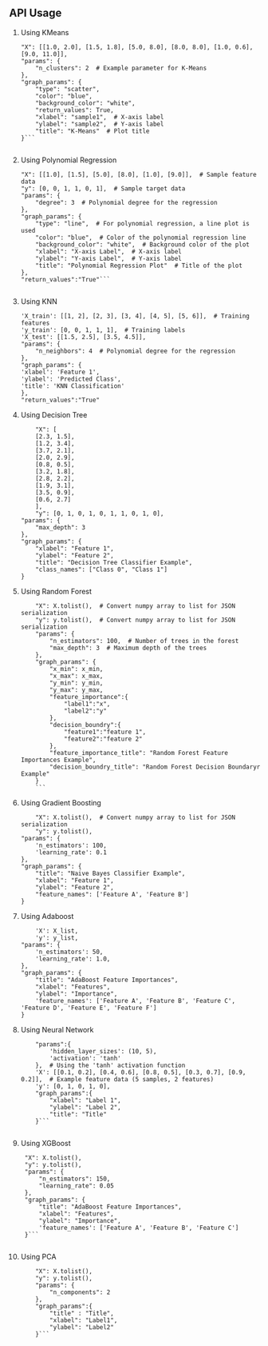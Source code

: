 ## API Usage
1. Using KMeans
    ```"model_type": "kmeans",
    "X": [[1.0, 2.0], [1.5, 1.8], [5.0, 8.0], [8.0, 8.0], [1.0, 0.6], [9.0, 11.0]],
    "params": {
        "n_clusters": 2  # Example parameter for K-Means
    },
    "graph_params": {
        "type": "scatter",
        "color": "blue",
        "background_color": "white",
        "return_values": True,
        "xlabel": "sample1",  # X-axis label
        "ylabel": "sample2",  # Y-axis label
        "title": "K-Means"  # Plot title
    }```


2. Using Polynomial Regression

    ```"model_type": "polynomial_regression",
    "X": [[1.0], [1.5], [5.0], [8.0], [1.0], [9.0]],  # Sample feature data
    "y": [0, 0, 1, 1, 0, 1],  # Sample target data
    "params": {
        "degree": 3  # Polynomial degree for the regression
    },
    "graph_params": {
        "type": "line",  # For polynomial regression, a line plot is used
        "color": "blue",  # Color of the polynomial regression line
        "background_color": "white",  # Background color of the plot
        "xlabel": "X-axis Label",  # X-axis label
        "ylabel": "Y-axis Label",  # Y-axis label
        "title": "Polynomial Regression Plot"  # Title of the plot
    },
    "return_values":"True"```


3. Using KNN

    ```    "model_type": "knn",
    'X_train': [[1, 2], [2, 3], [3, 4], [4, 5], [5, 6]],  # Training features
    'y_train': [0, 0, 1, 1, 1],  # Training labels
    'X_test': [[1.5, 2.5], [3.5, 4.5]],
    "params": {
        "n_neighbors": 4  # Polynomial degree for the regression
    },
    "graph_params": {
    'xlabel': 'Feature 1',
    'ylabel': 'Predicted Class',
    'title': 'KNN Classification'
    },
    "return_values":"True"
    ```


4. Using Decision Tree

    ```"model_type": "decision_tree",
        "X": [
        [2.3, 1.5],
        [1.2, 3.4],
        [3.7, 2.1],
        [2.0, 2.9],
        [0.8, 0.5],
        [3.2, 1.8],
        [2.8, 2.2],
        [1.9, 3.1],
        [3.5, 0.9],
        [0.6, 2.7]
        ],
        "y": [0, 1, 0, 1, 0, 1, 1, 0, 1, 0],
    "params": {
        "max_depth": 3
    },
    "graph_params": {
        "xlabel": "Feature 1",
        "ylabel": "Feature 2",
        "title": "Decision Tree Classifier Example",
        "class_names": ["Class 0", "Class 1"]
    }
    ```

5. Using Random Forest

    ```  "model_type": "random_forest",
        "X": X.tolist(),  # Convert numpy array to list for JSON serialization
        "y": y.tolist(),  # Convert numpy array to list for JSON serialization
        "params": {
            "n_estimators": 100,  # Number of trees in the forest
            "max_depth": 3  # Maximum depth of the trees
        },
        "graph_params": {
            "x_min": x_min,
            "x_max": x_max,
            "y_min": y_min,
            "y_max": y_max,
            "feature_importance":{
                "label1":"x",
                "label2":"y"
            },
            "decision_boundry":{
                "feature1":"feature 1",
                "feature2":"feature 2"
            },
            "feature_importance_title": "Random Forest Feature Importances Example",
            "decision_boundry_title": "Random Forest Decision Boundaryr Example"
        }
        ```

6. Using Gradient Boosting

    ```    "model_type": "gradient_boosting",
        "X": X.tolist(),  # Convert numpy array to list for JSON serialization
        "y": y.tolist(),
    "params": {
        'n_estimators': 100,
        'learning_rate': 0.1
    },
    "graph_params": {
        "title": "Naive Bayes Classifier Example",
        "xlabel": "Feature 1",
        "ylabel": "Feature 2",
        "feature_names": ['Feature A', 'Feature B']
    }
    ```


7. Using Adaboost

    ```  "model_type": "adaboost",
        'X': X_list,
        'y': y_list,
    "params": {
        'n_estimators': 50,
        'learning_rate': 1.0,
    },
    "graph_params": {
        "title": "AdaBoost Feature Importances",
        "xlabel": "Features",
        "ylabel": "Importance",
        'feature_names': ['Feature A', 'Feature B', 'Feature C', 'Feature D', 'Feature E', 'Feature F']
    }
    ```


8. Using Neural Network

    ```    'model_type': 'neural_network',
        "params":{
            'hidden_layer_sizes': (10, 5),
            'activation': 'tanh'
        },  # Using the 'tanh' activation function
        'X': [[0.1, 0.2], [0.4, 0.6], [0.8, 0.5], [0.3, 0.7], [0.9, 0.2]],  # Example feature data (5 samples, 2 features)
        'y': [0, 1, 0, 1, 0],
        "graph_params":{
            "xlabel": "Label 1",
            "ylabel": "Label 2",
            "title": "Title"
        }```


9. Using XGBoost

   ``` "model_type": "xgboost",
    "X": X.tolist(),
    "y": y.tolist(), 
    "params": {
        "n_estimators": 150,
        "learning_rate": 0.05
    },
    "graph_params": {
        "title": "AdaBoost Feature Importances",
        "xlabel": "Features",
        "ylabel": "Importance",
        'feature_names': ['Feature A', 'Feature B', 'Feature C']
    }```


10. Using PCA

    ```    "model_type": "pca",
        "X": X.tolist(),
        "y": y.tolist(),
        "params": {
            "n_components": 2
        },
        "graph_params":{
            "title" : "Title",
            "xlabel": "Label1",
            "ylabel": "Label2"
        }```